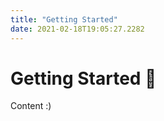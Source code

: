 ```yaml
---
title: "Getting Started"
date: 2021-02-18T19:05:27.2282
---
```


# Getting Started 🚩

Content :)

<div></div>
